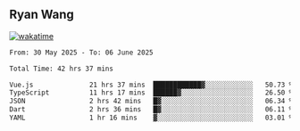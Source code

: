 ## Ryan Wang

[![wakatime](https://wakatime.com/badge/user/6f4ce45f-b03c-4eb3-b701-4b95e0885d94.svg)](https://wakatime.com/@6f4ce45f-b03c-4eb3-b701-4b95e0885d94)

<!--START_SECTION:waka-->

```txt
From: 30 May 2025 - To: 06 June 2025

Total Time: 42 hrs 37 mins

Vue.js              21 hrs 37 mins  ████████████▓░░░░░░░░░░░░   50.73 %
TypeScript          11 hrs 17 mins  ██████▓░░░░░░░░░░░░░░░░░░   26.50 %
JSON                2 hrs 42 mins   █▓░░░░░░░░░░░░░░░░░░░░░░░   06.34 %
Dart                2 hrs 36 mins   █▓░░░░░░░░░░░░░░░░░░░░░░░   06.11 %
YAML                1 hr 16 mins    ▓░░░░░░░░░░░░░░░░░░░░░░░░   03.01 %
```

<!--END_SECTION:waka-->
